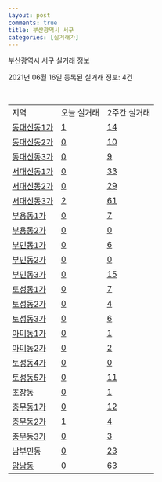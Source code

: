 ```yaml
---
layout: post
comments: true
title: 부산광역시 서구
categories: [실거래가]
---
```


부산광역시 서구 실거래 정보

2021년 06월 16일 등록된 실거래 정보: 4건

<script type="text/javascript">
  google.charts.load('current', {'packages':['corechart']});
  google.charts.setOnLoadCallback(drawChart);

  function drawChart() {
    var data = google.visualization.arrayToDataTable([['거래일', '매매', '전월세', '전매'], ['2021-04', 73, 29, 10], ['2021-06', 12, 15, 1], ['2021-05', 100, 27, 15], ['2021-03', 5, 25, 1], ['2021-02', 0, 8, 0]]);

    var options = {
      title: '최근 유형별 거래량 추이',
      legend: { position: 'bottom' }
    };

    var chart = new google.visualization.LineChart(document.getElementById('columnchart_material'));
    chart.draw(data, (options));
  }
</script>

<div id="columnchart_material" style="width: 450px; margin-left: -35px"></div>
<br>
<table class="sortable">
  <tr>
    <td>지역</td>
    <td>오늘 실거래</td>
    <td>2주간 실거래</td>
  </tr>

  
  <tr class="item">
    <td><a href="2614010100.html">동대신동1가</a></td>
    <td><a href="2614010100.html">1</a></td>
    <td><a href="2614010100.html">14</a></td>
  </tr>
    

  <tr class="item">
    <td><a href="2614010200.html">동대신동2가</a></td>
    <td><a href="2614010200.html">0</a></td>
    <td><a href="2614010200.html">10</a></td>
  </tr>
    

  <tr class="item">
    <td><a href="2614010300.html">동대신동3가</a></td>
    <td><a href="2614010300.html">0</a></td>
    <td><a href="2614010300.html">9</a></td>
  </tr>
    

  <tr class="item">
    <td><a href="2614010400.html">서대신동1가</a></td>
    <td><a href="2614010400.html">0</a></td>
    <td><a href="2614010400.html">33</a></td>
  </tr>
    

  <tr class="item">
    <td><a href="2614010500.html">서대신동2가</a></td>
    <td><a href="2614010500.html">0</a></td>
    <td><a href="2614010500.html">29</a></td>
  </tr>
    

  <tr class="item">
    <td><a href="2614010600.html">서대신동3가</a></td>
    <td><a href="2614010600.html">2</a></td>
    <td><a href="2614010600.html">61</a></td>
  </tr>
    

  <tr class="item">
    <td><a href="2614010700.html">부용동1가</a></td>
    <td><a href="2614010700.html">0</a></td>
    <td><a href="2614010700.html">7</a></td>
  </tr>
    

  <tr class="item">
    <td><a href="2614010800.html">부용동2가</a></td>
    <td><a href="2614010800.html">0</a></td>
    <td><a href="2614010800.html">0</a></td>
  </tr>
    

  <tr class="item">
    <td><a href="2614010900.html">부민동1가</a></td>
    <td><a href="2614010900.html">0</a></td>
    <td><a href="2614010900.html">6</a></td>
  </tr>
    

  <tr class="item">
    <td><a href="2614011000.html">부민동2가</a></td>
    <td><a href="2614011000.html">0</a></td>
    <td><a href="2614011000.html">0</a></td>
  </tr>
    

  <tr class="item">
    <td><a href="2614011100.html">부민동3가</a></td>
    <td><a href="2614011100.html">0</a></td>
    <td><a href="2614011100.html">15</a></td>
  </tr>
    

  <tr class="item">
    <td><a href="2614011200.html">토성동1가</a></td>
    <td><a href="2614011200.html">0</a></td>
    <td><a href="2614011200.html">7</a></td>
  </tr>
    

  <tr class="item">
    <td><a href="2614011300.html">토성동2가</a></td>
    <td><a href="2614011300.html">0</a></td>
    <td><a href="2614011300.html">4</a></td>
  </tr>
    

  <tr class="item">
    <td><a href="2614011400.html">토성동3가</a></td>
    <td><a href="2614011400.html">0</a></td>
    <td><a href="2614011400.html">6</a></td>
  </tr>
    

  <tr class="item">
    <td><a href="2614011500.html">아미동1가</a></td>
    <td><a href="2614011500.html">0</a></td>
    <td><a href="2614011500.html">1</a></td>
  </tr>
    

  <tr class="item">
    <td><a href="2614011600.html">아미동2가</a></td>
    <td><a href="2614011600.html">0</a></td>
    <td><a href="2614011600.html">2</a></td>
  </tr>
    

  <tr class="item">
    <td><a href="2614011700.html">토성동4가</a></td>
    <td><a href="2614011700.html">0</a></td>
    <td><a href="2614011700.html">0</a></td>
  </tr>
    

  <tr class="item">
    <td><a href="2614011800.html">토성동5가</a></td>
    <td><a href="2614011800.html">0</a></td>
    <td><a href="2614011800.html">11</a></td>
  </tr>
    

  <tr class="item">
    <td><a href="2614011900.html">초장동</a></td>
    <td><a href="2614011900.html">0</a></td>
    <td><a href="2614011900.html">1</a></td>
  </tr>
    

  <tr class="item">
    <td><a href="2614012000.html">충무동1가</a></td>
    <td><a href="2614012000.html">0</a></td>
    <td><a href="2614012000.html">12</a></td>
  </tr>
    

  <tr class="item">
    <td><a href="2614012100.html">충무동2가</a></td>
    <td><a href="2614012100.html">1</a></td>
    <td><a href="2614012100.html">4</a></td>
  </tr>
    

  <tr class="item">
    <td><a href="2614012200.html">충무동3가</a></td>
    <td><a href="2614012200.html">0</a></td>
    <td><a href="2614012200.html">3</a></td>
  </tr>
    

  <tr class="item">
    <td><a href="2614012300.html">남부민동</a></td>
    <td><a href="2614012300.html">0</a></td>
    <td><a href="2614012300.html">23</a></td>
  </tr>
    

  <tr class="item">
    <td><a href="2614012400.html">암남동</a></td>
    <td><a href="2614012400.html">0</a></td>
    <td><a href="2614012400.html">63</a></td>
  </tr>
    


</table>


    